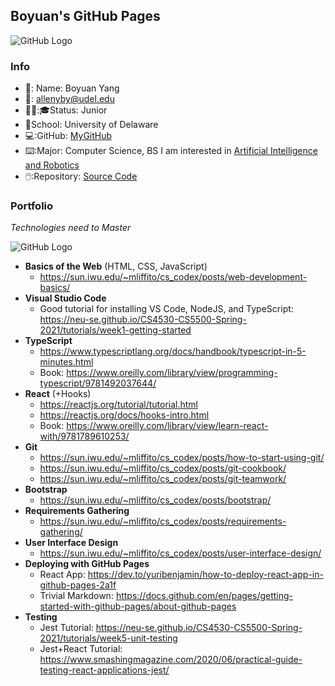 ## Boyuan's GitHub Pages
![GitHub Logo](/images/logo.png)
### Info
- 📛: Name: Boyuan Yang
- 📧: allenyby@udel.edu
- 👨‍🎓:🎓Status: Junior
- 🏫School: University of Delaware
- 💻:GitHub: [MyGitHub](https://github.com/boyuan1228)
- ⌨️:Major: Computer Science, BS I am interested in [Artificial Intelligence and Robotics](https://www.cis.udel.edu/research/artificial-intelligence/)
- 🖱️:Repository: [Source Code](https://github.com/boyuan1228/boyuan1228.github.io/blob/main/README.md)


### **Portfolio**

*Technologies need to Master*

![GitHub Logo](https://www.google.com/url?sa=i&url=http%3A%2F%2Fshortformvideo.co.uk%2Fproduct%2Fprogress-bar-percentage%2F&psig=AOvVaw1v9GiEzWuMM_TnmnT8WOVD&ust=1630701601031000&source=images&cd=vfe&ved=0CAsQjRxqFwoTCIiRqv-S4fICFQAAAAAdAAAAABAI)

- **Basics of the Web** (HTML, CSS, JavaScript)
  - https://sun.iwu.edu/~mliffito/cs_codex/posts/web-development-basics/
- **Visual Studio Code**
  - Good tutorial for installing VS Code, NodeJS, and TypeScript: https://neu-se.github.io/CS4530-CS5500-Spring-2021/tutorials/week1-getting-started
- **TypeScript**
  - https://www.typescriptlang.org/docs/handbook/typescript-in-5-minutes.html
  - Book: https://www.oreilly.com/library/view/programming-typescript/9781492037644/ 
- **React** (+Hooks)
  - https://reactjs.org/tutorial/tutorial.html
  - https://reactjs.org/docs/hooks-intro.html
  - Book: https://www.oreilly.com/library/view/learn-react-with/9781789610253/ 
- **Git**
  - https://sun.iwu.edu/~mliffito/cs_codex/posts/how-to-start-using-git/ 
  - https://sun.iwu.edu/~mliffito/cs_codex/posts/git-cookbook/ 
  - https://sun.iwu.edu/~mliffito/cs_codex/posts/git-teamwork/
- **Bootstrap**
  - https://sun.iwu.edu/~mliffito/cs_codex/posts/bootstrap/
- **Requirements Gathering**
  - https://sun.iwu.edu/~mliffito/cs_codex/posts/requirements-gathering/
- **User Interface Design**
  - https://sun.iwu.edu/~mliffito/cs_codex/posts/user-interface-design/
- **Deploying with GitHub Pages**
  - React App: https://dev.to/yuribenjamin/how-to-deploy-react-app-in-github-pages-2a1f 
  - Trivial Markdown: https://docs.github.com/en/pages/getting-started-with-github-pages/about-github-pages 
- **Testing**
  - Jest Tutorial: https://neu-se.github.io/CS4530-CS5500-Spring-2021/tutorials/week5-unit-testing
  - Jest+React Tutorial: https://www.smashingmagazine.com/2020/06/practical-guide-testing-react-applications-jest/
